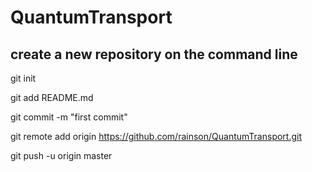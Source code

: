 # QuantumTransport

## create a new repository on the command line

git init

git add README.md

git commit -m "first commit"

git remote add origin https://github.com/rainson/QuantumTransport.git

git push -u origin master

